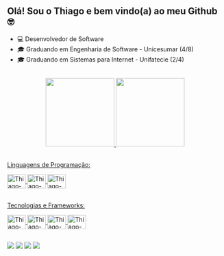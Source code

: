 ## Olá! Sou o Thiago e bem vindo(a) ao meu Github 🤓

<ul>
  <li>💻 Desenvolvedor de Software</li>
  <li>🎓 Graduando em Engenharia de Software - Unicesumar (4/8)</li>
  <li>🎓 Graduando em Sistemas para Internet - Unifatecie (2/4)</li>
</ul>

##

<div align="center">
  <a href="https://github.com/tpessoaaraujo">
  <img height="160em" src="https://github-readme-stats.vercel.app/api?username=tpessoaaraujo&show_icons=true&theme=github_light&include_all_commits=true&count_private=true"/>
  <img height="160em" src="https://github-readme-stats.vercel.app/api/top-langs/?username=tpessoaaraujo&layout=compact&langs_count=7&theme=github_light"/>
</div>
  
  <div><br>
    <p>Linguagens de Programação:</p>
  </div>
  <div style="display: inline_block">
  <img align="center" alt="Thiago-Python" height="33" width="43" src="https://cdn.jsdelivr.net/gh/devicons/devicon/icons/python/python-original.svg" name="Python">
  <img align="center" alt="Thiago-Js" height="33" width="43" src="https://cdn.jsdelivr.net/gh/devicons/devicon/icons/javascript/javascript-original.svg" name="Javascript">
  <img align="center" alt="Thiago-Flutter" height="33" width="43" src="https://cdn.jsdelivr.net/gh/devicons/devicon/icons/flutter/flutter-original.svg" name="Flutter">
  </div><br>
  <div>
    <p>Tecnologias e Frameworks:</p>
  </div>
  <div style="display: inline_block">
  <img align="center" alt="Thiago-HTML" height="33" width="43" src="https://cdn.jsdelivr.net/gh/devicons/devicon/icons/html5/html5-original.svg" name="HTML5">
  <img align="center" alt="Thiago-CSS" height="33" width="43" src="https://cdn.jsdelivr.net/gh/devicons/devicon/icons/css3/css3-original.svg" name="CSS3">
  <img align="center" alt="Thiago-Git" height="33" width="43" src="https://cdn.jsdelivr.net/gh/devicons/devicon/icons/git/git-original.svg" name="Git">
  <img align="center" alt="Thiago-React" height="33" width="43" src="https://cdn.jsdelivr.net/gh/devicons/devicon/icons/react/react-original.svg" name="React">

  </div>

##
  
<div>
  <a href="https://wa.me/5514982306909" target="_blank"><img src="https://img.shields.io/badge/WhatsApp-25D366?style=for-the-badge&logo=whatsapp&logoColor=white" target="_blank"></a>
  <a href="https://www.linkedin.com/in/thiagopessoaaraujo" target="_blank"><img src="https://img.shields.io/badge/LinkedIn-0077B5?style=for-the-badge&logo=linkedin&logoColor=white" target="_blank"></a>
  <a href = "mailto:tp102000@gmail.com"><img src="https://img.shields.io/badge/Gmail-D14836?style=for-the-badge&logo=gmail&logoColor=white"></a>
  <a href="https://instagram.com/tpessoaaraujo" target="_blank"><img src="https://img.shields.io/badge/-Instagram-%23E4405F?style=for-the-badge&logo=instagram&logoColor=white" target="_blank"></a>
</div>
